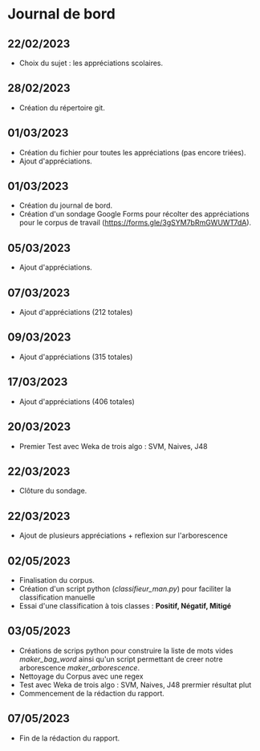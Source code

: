 # Journal de bord

## 22/02/2023

* Choix du sujet : les appréciations scolaires.

## 28/02/2023

* Création du répertoire git. 

## 01/03/2023

* Création du fichier pour toutes les appréciations (pas encore triées). 
* Ajout d'appréciations.

## 01/03/2023

* Création du journal de bord.
* Création d'un sondage Google Forms pour récolter des appréciations pour le corpus de travail (https://forms.gle/3gSYM7bRmGWUWT7dA).

## 05/03/2023

* Ajout d'appréciations.

## 07/03/2023

* Ajout d'appréciations (212 totales)

## 09/03/2023

* Ajout d'appréciations (315 totales)

## 17/03/2023

* Ajout d'appréciations (406 totales)

## 20/03/2023

* Premier Test avec Weka de trois algo : SVM, Naives, J48

## 22/03/2023

* Clôture du sondage.

## 22/03/2023

* Ajout de plusieurs appréciations + reflexion sur l'arborescence

## 02/05/2023

* Finalisation du corpus.
* Création d'un script python (<i>classifieur_man.py</i>) pour faciliter la classification manuelle
* Essai d'une classification à tois classes : <b>Positif, Négatif, Mitigé</b>

## 03/05/2023

* Créations de scrips python pour construire la liste de mots vides <i>maker_bag_word</i> ainsi qu'un script permettant de creer notre arborescence <i>maker_arborescence</i>.
* Nettoyage du Corpus avec une regex
* Test avec Weka de trois algo : SVM, Naives, J48 prermier résultat plut
* Commencement de la rédaction du rapport.

## 07/05/2023

* Fin de la rédaction du rapport.
